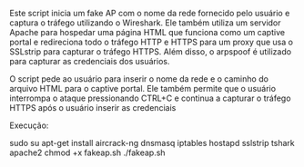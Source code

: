 Este script inicia um fake AP com o nome da rede fornecido pelo usuário e captura o tráfego utilizando o Wireshark. 
Ele também utiliza um servidor Apache para hospedar uma página HTML que funciona como um captive portal e redireciona todo o tráfego HTTP e HTTPS para um proxy que usa o SSLstrip para capturar o tráfego HTTPS. Além disso, o arpspoof é utilizado para capturar as credenciais dos usuários.

O script pede ao usuário para inserir o nome da rede e o caminho do arquivo HTML para o captive portal. Ele também permite que o usuário interrompa o ataque pressionando CTRL+C e continua a capturar o tráfego HTTPS após o usuário inserir as credenciais

Execução:

sudo su
apt-get install aircrack-ng dnsmasq iptables hostapd sslstrip tshark apache2
chmod +x fakeap.sh
./fakeap.sh
